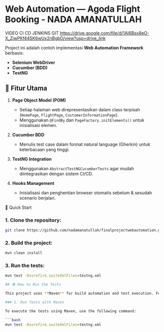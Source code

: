 # Web Automation — Agoda Flight Booking - NADA AMANATULLAH

VIDEO CI CD JENKINS GIT https://drive.google.com/file/d/1AI6Bsx8eO-X_ZjwPKf44SK6wUx2nBgbO/view?usp=drive_link

Project ini adalah contoh implementasi **Web Automation Framework** berbasis:
- **Selenium WebDriver**
- **Cucumber (BDD)**
- **TestNG**

## 🚀 Fitur Utama

1. **Page Object Model (POM)**  
   - Setiap halaman web direpresentasikan dalam class terpisah (`HomePage`, `FlightPage`, `CustomerInformationPage`).
   - Menggunakan `@FindBy` dan `PageFactory.initElements()` untuk inisialisasi elemen.

2. **Cucumber BDD**  
   - Menulis test case dalam format natural language (Gherkin) untuk keterbacaan yang tinggi.

3. **TestNG Integration**  
   - Menggunakan `AbstractTestNGCucumberTests` agar mudah diintegrasikan dengan sistem CI/CD.

4. **Hooks Management**  
   - Inisialisasi dan penghentian browser otomatis sebelum & sesudah scenario berjalan.


🚀 Quick Start
### 1. Clone the repository:
```bash
git clone https://github.com/nadamanatullah/finalprojectwebautomation.git
```

### 2. Build the project:
```bash
mvn clean install
```

### 3. Run the tests:
```bash
mvn test -Dsurefire.suiteXmlFiles=testng.xml

## 🛠️ How to Run the Tests

This project uses **Maven** for build automation and test execution. Follow the steps below to run the tests.

### 1. Run Tests with Maven

To execute the tests using Maven, use the following command:

```bash
mvn test -Dsurefire.suiteXmlFiles=testng.xml
```